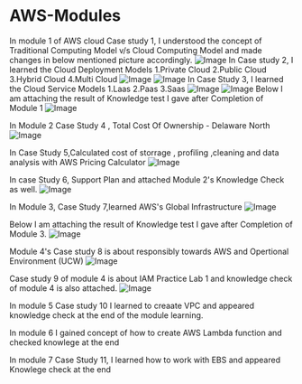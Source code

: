 # AWS-Modules
In module 1 of AWS cloud Case study 1, I understood the concept of Traditional Computing Model v/s Cloud Computing Model and made changes in below mentioned picture accordingly.
![Image](https://github.com/user-attachments/assets/6033f47e-fdfd-4f24-a16a-cccd53e9f483)
In Case study 2, I learned the Cloud Deployment Models 
1.Private Cloud
2.Public Cloud 
3.Hybrid Cloud
4.Multi Cloud 
![Image](https://github.com/user-attachments/assets/c0b77cef-623a-4cc3-85e7-19db24fb3cc4)
![Image](https://github.com/user-attachments/assets/4f67e9f9-c24e-4d6c-a929-0f8afb843dc7)
In Case Study 3, I learned the Cloud Service Models 1.Laas 2.Paas 3.Saas
![Image](https://github.com/user-attachments/assets/689ff78e-e25d-4c94-b139-66a1ff443487)
![Image](https://github.com/user-attachments/assets/7c65d408-2965-446c-a004-2a9bb01237d7)
Below I am attaching the result of Knowledge test I gave after Completion of Module 1 
![Image](https://github.com/user-attachments/assets/a9c15766-1e2e-4669-bb0d-a0be45b36847)

In Module 2 Case Study 4 , Total Cost Of Ownership - Delaware North
![Image](https://github.com/user-attachments/assets/2ada8e29-077f-4199-80ea-3803f0e89984)

In Case Study 5,Calculated cost of storrage , profiling ,cleaning and data analysis with  AWS Pricing Calculator
![Image](https://github.com/user-attachments/assets/ec8e6c99-2c97-4756-bdb7-0ea26b01ac2f)

In case Study 6, Support Plan and attached Module 2's Knowledge Check as well.
![Image](https://github.com/user-attachments/assets/a2bf8676-aa31-4875-8ca3-01153e598cb8)

In Module 3, Case Study 7,learned AWS's Global Infrastructure
![Image](https://github.com/user-attachments/assets/14b6eba1-aa2e-4bba-8348-c6b445095b93)

Below I am attaching the result of Knowledge test I gave after Completion of Module 3.
![Image](https://github.com/user-attachments/assets/d15a6c70-9445-46cd-b413-2ebce1a8f9dd)

Module 4's Case study 8 is about responsibly towards AWS and Opertional Environment (UCW)
![Image](https://github.com/user-attachments/assets/deadafee-e4d5-4113-b450-9820768c5393)

Case study 9 of module 4 is about IAM Practice Lab 1 and knowledge check of module 4 is also attached.
![Image](https://github.com/user-attachments/assets/cf9add41-6dba-4975-b216-d7b7368482cc)

In module 5 Case study 10 I learned to creaate VPC and appeared knowledge check at the end of the module learning.

In module 6 I gained concept of how to create AWS Lambda function and checked knowlege at the end 

In module 7 Case Study 11, I learned how to work with EBS and appeared Knowlege check at the end 








